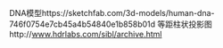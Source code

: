 DNA模型https://sketchfab.com/3d-models/human-dna-746f0754e7cb45a4b54840e1b858b01d
等距柱状投影图http://www.hdrlabs.com/sibl/archive.html